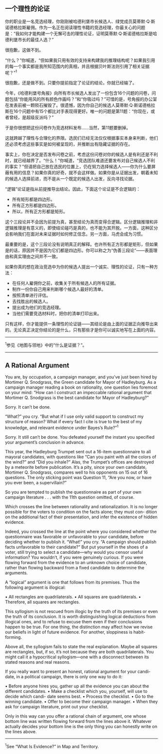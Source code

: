 ## 一个理性的论证

你的职业是一名竞选经理，你刚刚被哈德利堡市长候选人、绿党成员莫蒂默·Q·斯诺德格拉斯雇佣。作为一名正在阅读理性书籍的竞选经理，你最关心的问题是：“我如何才能构建一个无懈可击的理性论证，证明莫蒂默·Q·斯诺德格拉斯是哈德利堡市长的最佳人选？”

很抱歉，这做不到。

“什么？”你喊道，“但如果我只用有效的支持来构建我的推理结构呢？如果我引用的每一个事实都是我所知范围内的真相，并且根据贝叶斯法则引用了相关证据呢？”<sup>1</sup>

很抱歉，还是做不到。只要你提前指定了论证的结论，你就已经输了。

今年，《哈德利堡号角报》向所有市长候选人发出了一份包含16个问题的问卷，问题包括“你能用风的所有颜色作画吗？”和“你吸过吗？”可惜的是，号角报的办公室在发表前被一颗陨石摧毁了。很遗憾，因为你自己的候选人莫蒂默·Q·斯诺德格拉斯在16个问题中有15个都比对手表现得更好。唯一的问题是第11题：“你现在，或者曾经，是超级反派吗？”

于是你很想把这份问卷作为竞选材料发布……当然，第11题要删掉。

这就跨越了理性与合理化的界限。选民们已经无法仅仅根据事实本身来判断，他们还必须考虑这些事实是如何被呈现的，并推断出有隐藏证据的存在。

事实上，你在决定是否发布问卷之前，考虑这份问卷对你的候选人是有利还是不利时，就已经越界了。“什么！”你喊道，“竞选团队难道还要发布对自己候选人不利的事实？”但请把自己放在选民的位置上，仍在努力选择候选人——你为什么要屏蔽有用的信息？如果你真的好奇，就不会这样做。如果你是从证据出发，朝着未知的候选人选择前进，而不是从一个既定的候选人出发，反向寻找论据。

“逻辑”论证是指从前提推导出结论。因此，下面这个论证是不合逻辑的：

- 所有矩形都是四边形。
- 所有正方形都是四边形。
- 所以，所有正方形都是矩形。

这个三段论并不会因为前提为真，甚至结论为真而变得合逻辑。区分逻辑推理和非逻辑推理是有意义的，即使结论碰巧是真的，也不能为其开脱。一方面，这种区分会影响我们在面对未来证据时如何修正信念。另一方面，马虎会成为习惯。

最重要的是，这个三段论没有说明真正的解释。也许所有正方形都是矩形，但如果是的话，原因并不是因为它们都是四边形。你可以称之为“伪善三段论”——表面理由和真实理由之间并不一致。

如果你真的想在政治竞选中为你的候选人提出一个诚实、理性的论证，只有一种方法：

- 在任何人雇佣你之前，收集关于所有候选人的所有证据。
- 制作一份你自己用来判断哪个候选人最好的清单。
- 按照清单进行评估。
- 去找胜出的候选人。
- 提出成为他们的竞选经理。
- 当他们需要竞选材料时，把你的清单打印出来。

只有这样，你才能提供一条理性的论证链——其结论是由上面的证据正向推导出来的。无论真正决定你结论的是什么，只有那些才是你可以诚实地写在上面的内容。

---

<sup>1</sup>参见《地图与领地》中的“什么是证据？”。

---

## A Rational Argument

You are, by occupation, a campaign manager, and you’ve just been hired by Mortimer Q. Snodgrass, the Green candidate for Mayor of Hadleyburg. As a campaign manager reading a book on rationality, one question lies foremost on your mind: “How can I construct an impeccable rational argument that Mortimer Q. Snodgrass is the best candidate for Mayor of Hadleyburg?”

Sorry. It can’t be done.

“What?” you cry. “But what if I use only valid support to construct my structure of reason? What if every fact I cite is true to the best of my knowledge, and relevant evidence under Bayes’s Rule?”<sup>1</sup>

Sorry. It still can’t be done. You defeated yourself the instant you specified your argument’s conclusion in advance.

This year, the Hadleyburg Trumpet sent out a 16-item questionnaire to all mayoral candidates, with questions like “Can you paint with all the colors of the wind?” and “Did you inhale?” Alas, the Trumpet’s offices are destroyed by a meteorite before publication. It’s a pity, since your own candidate, Mortimer Q. Snodgrass, compares well to his opponents on 15 out of 16 questions. The only sticking point was Question 11, “Are you now, or have you ever been, a supervillain?”

So you are tempted to publish the questionnaire as part of your own campaign literature . . . with the 11th question omitted, of course.

Which crosses the line between rationality and rationalization. It is no longer possible for the voters to condition on the facts alone; they must con- dition on the additional fact of their presentation, and infer the existence of hidden evidence.

Indeed, you crossed the line at the point where you considered whether the questionnaire was favorable or unfavorable to your candidate, before deciding whether to publish it. “What!” you cry. “A campaign should publish facts unfavorable to their candidate?” But put yourself in the shoes of a voter, still trying to select a candidate—why would you censor useful information? You wouldn’t, if you were genuinely curious. If you were flowing forward from the evidence to an unknown choice of candidate, rather than flowing backward from a fixed candidate to determine the arguments.

A “logical” argument is one that follows from its premises. Thus the following argument is illogical:

• All rectangles are quadrilaterals.
• All squares are quadrilaterals.
• Therefore, all squares are rectangles.

This syllogism is not rescued from illogic by the truth of its premises or even the truth of its conclusion. It is worth distinguishing logical deductions from illogical ones, and to refuse to excuse them even if their conclusions happen to be true. For one thing, the distinction may affect how we revise our beliefs in light of future evidence. For another, sloppiness is habit- forming.

Above all, the syllogism fails to state the real explanation. Maybe all squares are rectangles, but, if so, it’s not because they are both quadrilaterals. You might call it a hypocritical syllogism—one with a disconnect between its stated reasons and real reasons.

If you really want to present an honest, rational argument for your candi- date, in a political campaign, there is only one way to do it:

• Before anyone hires you, gather up all the evidence you can about the different candidates.
• Make a checklist which you, yourself, will use to decide which candi- date seems best.
• Process the checklist.
• Go to the winning candidate.
• Offer to become their campaign manager.
• When they ask for campaign literature, print out your checklist.

Only in this way can you offer a rational chain of argument, one whose bottom line was written flowing forward from the lines above it. Whatever actually decides your bottom line is the only thing you can honestly write on the lines above.

---

<sup>1</sup>See “What Is Evidence?” in Map and Territory.